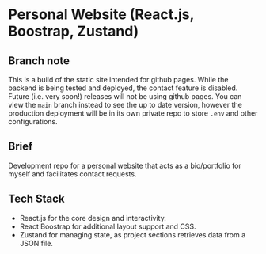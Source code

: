 # Personal Website (React.js, Boostrap, Zustand)

## Branch note
This is a build of the static site intended for github pages. While the backend is being tested and deployed, the contact feature is disabled.
Future (i.e. very soon!) releases will not be using github pages. You can view the `main` branch instead to see the up to date version, however the production deployment will be in its own private repo to store `.env` and other configurations.

## Brief
Development repo for a personal website that acts as a bio/portfolio for myself and facilitates contact requests.

## Tech Stack
- React.js for the core design and interactivity.
- React Boostrap for additional layout support and CSS.
- Zustand for managing state, as project sections retrieves data from a JSON file.
